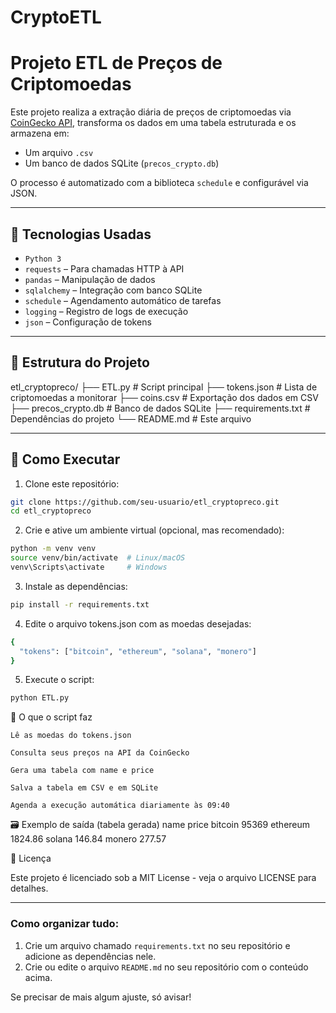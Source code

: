 # CryptoETL

# Projeto ETL de Preços de Criptomoedas

Este projeto realiza a extração diária de preços de criptomoedas via [CoinGecko API](https://www.coingecko.com/), transforma os dados em uma tabela estruturada e os armazena em:

- Um arquivo `.csv`
- Um banco de dados SQLite (`precos_crypto.db`)

O processo é automatizado com a biblioteca `schedule` e configurável via JSON.

---

## 🚀 Tecnologias Usadas

- `Python 3`
- `requests` – Para chamadas HTTP à API
- `pandas` – Manipulação de dados
- `sqlalchemy` – Integração com banco SQLite
- `schedule` – Agendamento automático de tarefas
- `logging` – Registro de logs de execução
- `json` – Configuração de tokens

---

## 📁 Estrutura do Projeto

etl_cryptopreco/
├── ETL.py # Script principal
├── tokens.json # Lista de criptomoedas a monitorar
├── coins.csv # Exportação dos dados em CSV
├── precos_crypto.db # Banco de dados SQLite
├── requirements.txt # Dependências do projeto
└── README.md # Este arquivo


---

## 🔧 Como Executar

1. Clone este repositório:

```bash
git clone https://github.com/seu-usuario/etl_cryptopreco.git
cd etl_cryptopreco
```

2. Crie e ative um ambiente virtual (opcional, mas recomendado):
   
```bash
python -m venv venv
source venv/bin/activate  # Linux/macOS
venv\Scripts\activate     # Windows
```

3. Instale as dependências:

```bash
pip install -r requirements.txt
```

4. Edite o arquivo tokens.json com as moedas desejadas:

```bash
{
  "tokens": ["bitcoin", "ethereum", "solana", "monero"]
}
```

5. Execute o script:
   
```bash
python ETL.py
```

🧠 O que o script faz

    Lê as moedas do tokens.json

    Consulta seus preços na API da CoinGecko

    Gera uma tabela com name e price

    Salva a tabela em CSV e em SQLite

    Agenda a execução automática diariamente às 09:40

🗃 Exemplo de saída (tabela gerada)
name	price
bitcoin	95369
ethereum	1824.86
solana	146.84
monero	277.57

📝 Licença

Este projeto é licenciado sob a MIT License - veja o arquivo LICENSE para detalhes.


---

### Como organizar tudo:

1. Crie um arquivo chamado `requirements.txt` no seu repositório e adicione as dependências nele.
2. Crie ou edite o arquivo `README.md` no seu repositório com o conteúdo acima.

Se precisar de mais algum ajuste, só avisar!


